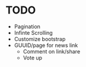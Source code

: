TODO
===

 - Pagination
 - Infinte Scrolling
 - Customize bootstrap
 - GUUID/page for news link
	- Comment on link/share
	- Vote up 
